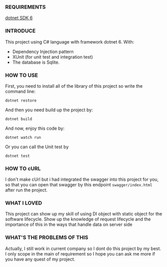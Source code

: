 ### REQUIREMENTS

[dotnet SDK 6](https://dotnet.microsoft.com/en-us/download/dotnet/6.0)

### INTRODUCE

This project using C# language with framework dotnet 6. With:

- Dependency Injection pattern
- XUnit (for unit test and integration test)
- The database is Sqlite.

### HOW TO USE

First, you need to install all of the library of this project so write the command line:

```commandline
dotnet restore
```

And then you need build up the project by:

```commandline
dotnet build
```

And now, enjoy this code by:

```commandline
dotnet watch run
```

Or you can call the Unit test by

```commandline
dotnet test
```

### HOW TO cURL

I don't make cUrl but i had integrated the swagger into this project for you, so that you can open that swagger by this endpoint `swagger/index.html` after run the project.

### WHAT I LOVED

This project can show up my skill of using DI object with static object for the software lifecycle.
Show up the knowledge of request lifecycle and the importance of this in the ways that handle data on server side

### WHAT'S THE PROBLEMS OF THIS

Actually, I still work in current company so I dont do this project by my best. I only scope in the main of requirement so I hope you can ask me more if you have any quest of my project. 